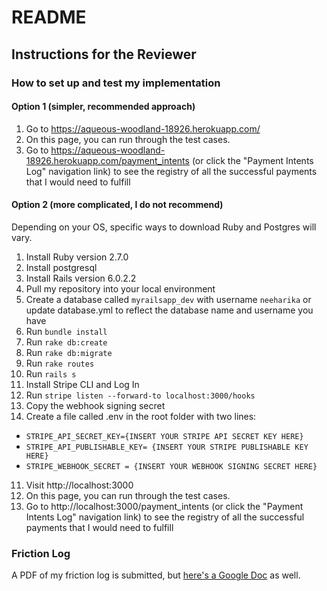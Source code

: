 # README

## Instructions for the Reviewer
### How to set up and test my implementation

#### Option 1 (simpler, recommended approach)
1. Go to https://aqueous-woodland-18926.herokuapp.com/
2. On this page, you can run through the test cases.
3. Go to https://aqueous-woodland-18926.herokuapp.com/payment_intents (or click the "Payment Intents Log" navigation link) to see the registry of all the successful payments that I would need to fulfill

#### Option 2 (more complicated, I do not recommend)
Depending on your OS, specific ways to download Ruby and Postgres will vary. 
1. Install Ruby version 2.7.0
2. Install postgresql
3. Install Rails version 6.0.2.2
4. Pull my repository into your local environment
5. Create a database called `myrailsapp_dev` with username `neeharika` or update database.yml to reflect the database name and username you have
6. Run `bundle install`
7. Run `rake db:create`
8. Run `rake db:migrate`
9. Run `rake routes`
10. Run `rails s`
11. Install Stripe CLI and Log In
12. Run `stripe listen --forward-to localhost:3000/hooks`
14. Copy the webhook signing secret
11. Create a file called .env in the root folder with two lines:
  * `STRIPE_API_SECRET_KEY={INSERT YOUR STRIPE API SECRET KEY HERE}`
  * `STRIPE_API_PUBLISHABLE_KEY= {INSERT YOUR STRIPE PUBLISHABLE KEY HERE}`
  * `STRIPE_WEBHOOK_SECRET = {INSERT YOUR WEBHOOK SIGNING SECRET HERE}`
11. Visit http://localhost:3000
12. On this page, you can run through the test cases.
13. Go to http://localhost:3000/payment_intents (or click the "Payment Intents Log" navigation link) to see the registry of all the successful payments that I would need to fulfill

### Friction Log
A PDF of my friction log is submitted, but [here's a Google Doc](https://docs.google.com/document/d/17QEYvpfA3eqSoeynRMV4Bu-__MiZc28ypODnJAhlpF8/edit?usp=sharing) as well.
